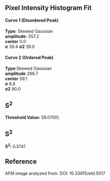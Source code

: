 ## Pixel Intensity Histogram Fit

#### Curve 1 (Disordered Peak)
**Type**: Skewed Gaussian\
**amplitude:** 557.2\
**center** 0.0\
**σ** 39.4
**σ2** 39.0


#### Curve 2 (Ordered Peak)
**Type**:Skewed Gaussian\
**amplitude** 266.7\
**center** 59.1\
**σ** 8.8\
**σ2** 90.0


## S<sup>2</sup>
**Threshold Value:** 59.0700\
## S<sup>2</sup>
**S<sup>2</sup>:** 0.5741










## Reference
AFM image analyzed from:
DOI: 10.33915/etd.5017

 
